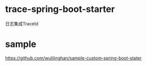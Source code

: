 # trace-spring-boot-starter
日志集成TraceId

# sample
https://github.com/wulilinghan/sample-custom-spring-boot-stater
